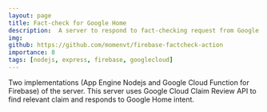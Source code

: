 ```yaml
---
layout: page
title: Fact-check for Google Home
description:  A server to respond to fact-checking request from Google Home
img: 
github: https://github.com/momenvt/firebase-factcheck-action
importance: 8
tags: [nodejs, express, firebase, googlecloud]
---
```


Two implementations (App Engine Nodejs and Google Cloud Function for Firebase) of the server. This server uses Google Cloud Claim Review API to find relevant claim and responds to Google Home intent.